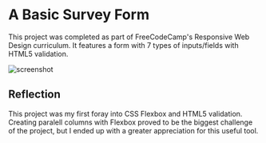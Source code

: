 # A Basic Survey Form

This project was completed as part of FreeCodeCamp's Responsive Web Design curriculum. It features a form with 7 types of inputs/fields with HTML5 validation.

![screenshot](https://imgur.com/8xtkvEo.png)

## Reflection

This project was my first foray into CSS Flexbox and HTML5 validation. Creating paralell columns with Flexbox proved to be the biggest challenge of the project, but I ended up with a greater appreciation for this useful tool. 
